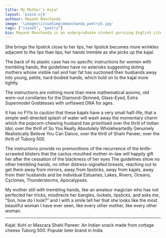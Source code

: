 ```yaml
---
title: My Mother’s Kajal
layout: 'piece.njk'
authour: Mayank Manchanda
image: '\images\issue5img\mmanchanda_poetry5.jpg'
tags: ["issue5", "poetry"]
bio: Mayank Manchanda is an undergraduate student pursuing English Literature from Shaheed Bhagat Singh College. He believes that poetry should never be a personal endeavor and should be used as an empathetic tool to highlight the lives of the less fortunate rungs of society. He is soon to be published in the prestigious All India anthology by Delhi Poetry Slam and has been fortunate enough to win creative writing and spoken word events at the prestigious colleges of the University of Delhi.
---
```

She brings the lipstick close to her lips,
her lipstick becomes more wrinkles
adjacent to the lips than lips,
her hands tremble as she picks up the kajal.


The back of its plastic case
has no specific instructions
for women with trembling hands,
the guidelines have no asterisks
suggesting doting mothers
whose visible nail and hair fat
has suctioned their husbands away
into young, petite, hard-bodied hands,
which hold on to the kajal more tightly.


The instructions are nothing more
than mere mathematical axioms,
old worn-out corollaries for the
Diamond-Skinned, Glass-Eyed,
Extra Supermodel Goddesses
with unflawed DNA for ages.


It has no FYIs to caution that
these kajals have a very small half-life,
that a simple well-directed splash of water
will wash away the momentary charm
which the popcorn-chewing husband has prioritised
over the thrill of Indian Idol, over the thrill of
So You Really Absolutely Wholeheartedly
Genuinely Realistically Believe You Can Dance,
over the thrill of Shahi Paneer,
over the thrill of Tuborg 500.


The instructions provide no premonitions
of the recurrence of the knife-scrawled blisters
that the cactus-mouthed mother-in-law
will happily gift her after the cessation
of the blackness of her eyes
The guidelines show no other trembling hands,
no other distress-signalled breasts,
reaching out to get them away from mirrors,
away from lipsticks, away from kajals,
away from their husbands and be individual
Estuaries, Lakes, Rivers, Oceans,
Cyclones, Thunderstorms, Apocalypses.


My mother still with trembling hands,
like an amateur magician
who has not perfected her tricks,
misdirects her bangles, lockets, lipsticks,
and asks me, “Son, how do I look?”
and I with a smile tell her that
she looks like the most beautiful woman
I have ever seen,
like every other mother,
like every other woman.

***

Kajal: Kohl or Mascara 
Shahi Paneer: An Indian snack made from cottage cheese 
Tuborg 500: Popular beer brand in India 